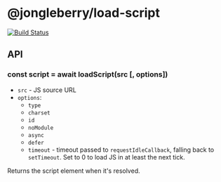 
# @jongleberry/load-script

[![Build Status](https://travis-ci.org/jonathanong/load-script.svg?branch=master)](https://travis-ci.org/jonathanong/load-script)

## API

### const script = await loadScript(src [, options])

- `src` - JS source URL
- `options`:
  - `type`
  - `charset`
  - `id`
  - `noModule`
  - `async`
  - `defer`
  - `timeout` - timeout passed to `requestIdleCallback`, falling back to `setTimeout`. Set to 0 to load JS in at least the next tick.

Returns the script element when it's resolved.
